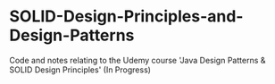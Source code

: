 # SOLID-Design-Principles-and-Design-Patterns
Code and notes relating to the Udemy course 'Java Design Patterns &amp; SOLID Design Principles' (In Progress)
